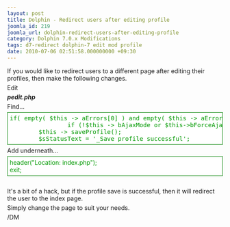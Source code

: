 ```yaml
---
layout: post
title: Dolphin - Redirect users after editing profile
joomla_id: 219
joomla_url: dolphin-redirect-users-after-editing-profile
category: Dolphin 7.0.x Modifications
tags: d7-redirect dolphin-7 edit mod profile
date: 2010-07-06 02:51:58.000000000 +09:30
---
```

<p style="margin-top: 5px; margin-right: 0px; margin-bottom: 5px; margin-left: 0px; line-height: 17px;">If you would like to redirect users to a different page after editing their profiles, then make the following changes.</p>
<p style="margin-top: 5px; margin-right: 0px; margin-bottom: 5px; margin-left: 0px; line-height: 17px;">Edit</p>
<p style="margin-top: 5px; margin-right: 0px; margin-bottom: 5px; margin-left: 0px; line-height: 17px;"><em><strong>pedit.php</strong></em></p>
<p style="margin-top: 5px; margin-right: 0px; margin-bottom: 5px; margin-left: 0px; line-height: 17px;">Find...</p>
<pre style="background-color: white; color: #009900; display: block; padding: 5px; margin: 0px; border: 1px solid green;">if( empty( $this -&gt; aErrors[0] ) and empty( $this -&gt; aErrors[1] ) ) { // do not save in ajax mode
&nbsp;&nbsp; &nbsp; &nbsp; &nbsp; &nbsp; &nbsp; &nbsp; &nbsp;if (!$this -&gt; bAjaxMode or $this-&gt;bForceAjaxSave) {
&nbsp;&nbsp; &nbsp; &nbsp; &nbsp;$this -&gt; saveProfile();
&nbsp;&nbsp; &nbsp; &nbsp; &nbsp;$sStatusText = '_Save profile successful';</pre>
<p style="margin-top: 5px; margin-right: 0px; margin-bottom: 5px; margin-left: 0px; line-height: 17px;">Add underneath...</p>
<p style="line-height: 17px; background-color: white; color: #009900; display: block; padding: 5px; margin: 0px; border: 1px solid green;">header("Location: index.php");<br>exit;</p>
<p style="margin-top: 5px; margin-right: 0px; margin-bottom: 5px; margin-left: 0px; line-height: 17px;">&nbsp;</p>
<p style="margin-top: 5px; margin-right: 0px; margin-bottom: 5px; margin-left: 0px; line-height: 17px;">It's a bit of a hack, but if the profile save is successful, then it will redirect the user to the index page.</p>
<p style="margin-top: 5px; margin-right: 0px; margin-bottom: 5px; margin-left: 0px; line-height: 17px;">Simply change the page to suit your needs.</p>
<p style="margin-top: 5px; margin-right: 0px; margin-bottom: 5px; margin-left: 0px; line-height: 17px;">/DM</p>
